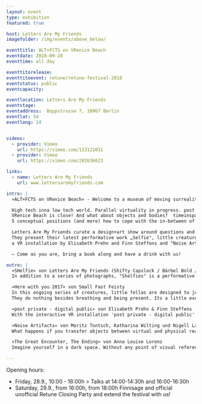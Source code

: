 ```yaml
---
layout: event
type: exhibition
featured: true

host: Letters Are My Friends
imagefolder: /img/events/above_below/

eventtitle: ALT+FCTS on VRenice Beach
eventdate: 2018-09-28
eventtime: all day

eventtitorelease:
eventtitoevent: retune/retune-festival-2018
eventstatus: public
eventcapacity:

eventlocation: Letters Are My Friends
eventstage:
eventaddress:  Boppstrasse 7, 10967 Berlin
eventlat: 54
eventlong: 14


videos:
  - provider: Vimeo
    url: https://vimeo.com/113121031
  - provider: Vimeo
    url: https://vimeo.com/282636623

links:
  - name: Letters Are My Friends
    url: www.lettersaremyfriends.com

intro: |
  »ALT+FCTS on VRenice Beach« - Welcome to a museum of moving surreality and other alternative facts.

  High tech inna low tech world. Parallel virtuality in progress. post private - digital public. Noise Artifacts. Great encounters and big endings.
  VRenice Beach is close! And what about objects and bodies?  timeinspaceintimeinspaceintimeinspace as usual.
  5 conceptual positions (and more) how to cope with the in-between of digital and analogue worlds.

  Letters Are My Friends curate a design+art show around questions and answers of moving (sur)realities:   
  They present their latest performative work „Selfie", little creatures which wanna be "Here with you 2017“ by Small Fast Feisty and the motion piece "The Great Encounter, The Ending" by Anna Louise Lorenz, along with two extracts of the practice based research project 'VRenice Beach - museum of moving surreality‘: "post private - digital public" -
  a VR installation by Elisabeth Prehn and Finn Steffens and "Noise Artifacts" by Moritz Tontsch, Katharina Wilting und Nigell Lay,  - all students from the image & motion department at Köln International School of Design (KISD).

  — Come as you are, bring a book along and have a drink with us!

outro: |
  »SHelfie« von Letters Are My Friends (Shifty Capslock / Bärbel Bold / Ingo Italic)
  In addition to a series of photographs, "Shelfies" is a performative live VR helmet installation by Letters Are My Friends that focuses on the critical conflict between virtuality and corporeality. True to the motto, "dreaming is the best VR", in the form of alternative "head mounted displays (HMD)", a quite primitive way of entering into the supposed virtual space (of 2the mind and the imagination). Especially from the outside, it is important to observe this, as we are used to from selfies. Critically contributing to contemporary VR technologies that neglect the materiality of the body and its range of motion, this series and installation of invisible virtual self-portrayals humorously responds to this essential denial gap in the industry. The body and its gestures disappear through the ironic "book-VR-glasses-objects" in the black-box (of the actor), who transforms his virtual-pleasurable body into an invisible human-machine interaction that resembles a dance or choreography. Or was it clicking on a button? In a vacuum, the imagination views its own, detached navigation alternatives with gestures, postures and poses in/to/for/through the analogue VR space. Timeinspaceintimeinspaceintimeinspace as usual. Virtuality Vs. embodiment as participatory performance case.

  »Here with you 2017« von Small Fast Feisty
  In this ongoing series of creatures, little fellas are designed to just hang out with you.
  They do nothing besides breathing and being present. Its a little exercise in just being there. Which is usually uncommon for 3D animated characters. These guys are all hyped up on Awareness. Have fun hanging out and maybe breath with them.

  »post private - digital public« von Elisabeth Prehn & Finn Steffens
  With the interactive VR installation 'post private - digital public' the question of how do we move in digital spaces was investigated, as well as the border of private and public areas within the digital world. As we perceive the digital always in 2D, this VR installation gives the opportunity to move in a more physical kind of way through cyber space. While the player is moving through this world by scrolling and clicking, his or her experience is exposed to the public, as it is projected on two big screens, which form the installation space.

  »Noise Artifacts« von Moritz Tontsch, Katharina Wilting und Nigell Lay
  What happens if you transfer objects between virtual and physical reality? Many objects in Venice symbolize a process of physical decay. A virtual image of one of these is created and transformed between the physical and virtual reality. Through a feedback loop an attempt to visualize digital decay is made. The artifacts are exhibited in a physical as well as virtual exhibition.

  »The Great Encounter, The Ending« von Anna Louise Lorenz
  Imagine yourself in a dark space. Without any point of visual reference or sensory clues, how do you know if you are either floating, or forever falling? And now imagine: without any notion of change, how do you know the duration of the moment you are living in? Welcome to the Island of Eternal Life, orbiting around the vast empty ocean of planet Earth. With no notion of passage of time its inhabitants are adapting to their belief system of stasis: moments of no-change, stringed together to infinity. History is nullified by a permanent loop of amnesia. Its inhabitants are in a happy state of pre-birth. The illusion of eternity turns into reality. One day, the Island of Eternal Life meets the Island of Ultimate Beauty. This occurrence introduces ‘The Different’, and begins what some called ‘The Great Encounter’, others ‘The Ending’

---
```


Opening hours:
- Friday, 28.9., 10:00 - 18:00h > Talks at 14:00-14:30h and 16:00-16:30h
- Saturday, 29.9., from 16:00h, from 18:00h Finnisage and official unofficial Retune Closing Party and extend the festival with us!

